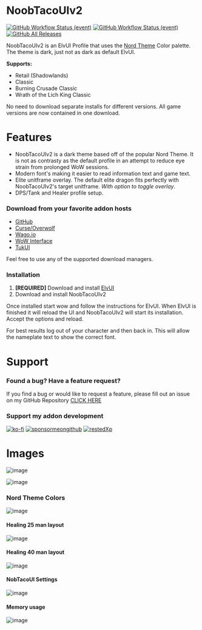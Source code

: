 # NoobTacoUIv2

[![GitHub Workflow Status (event)](https://img.shields.io/github/workflow/status/noobtaco/NoobTacoUIv2/CI?label=CI&logo=github&style=for-the-badge)](https://github.com/NoobTaco/NoobTacoUIv2/actions?query=workflow%3ACI) [![GitHub Workflow Status (event)](https://img.shields.io/github/workflow/status/NoobTaco/NoobTacoUIv2/Release?logo=github&style=for-the-badge)](https://github.com/NoobTaco/NoobTacoUIv2/actions?query=workflow%3ARelease) [![GitHub All Releases](https://img.shields.io/github/downloads/NoobTaco/NoobTacoUIv2/total?logo=github&style=for-the-badge)](https://github.com/NoobTaco/NoobTacoUIv2/releases/latest)

NoobTacoUIv2 is an ElvUI Profile that uses the [Nord Theme](https://www.nordtheme.com/) Color palette. The theme is dark, just not as dark as default ElvUI.

**Supports:**

-   Retail (Shadowlands)
-   Classic
-   Burning Crusade Classic
-   Wrath of the Lich King Classic

No need to download separate installs for different versions. All game versions are now contained in one download.

# Features

-   NoobTacoUIv2 is a dark theme based off of the popular Nord Theme. It is not as contrasty as the default profile in an attempt to reduce eye strain from prolonged WoW sessions.
-   Modern font's making it easier to read information text and game text.
-   Elite unitframe overlay. The default elite dragon fits perfectly with NoobTacoUIv2's target unitframe. _With option to toggle overlay_.
-   DPS/Tank and Healer profile setup.

### Download from your favorite addon hosts

-   [GitHub](https://github.com/NoobTaco/NoobTacoUIv2/releases/latest)
-   [Curse/Overwolf](https://www.curseforge.com/wow/addons/NoobTacoUIv2)
-   [Wago.io](https://addons.wago.io/addons/NoobTacoUIv2)
-   [WoW Interface](https://www.wowinterface.com/downloads/info25744-NoobTacoUIv2.html)
-   [TukUI](https://www.tukui.org/addons.php?id=187)

Feel free to use any of the supported download managers.

### Installation

1. **[REQUIRED]** Download and install [ElvUI](https://www.tukui.org/download.php?ui=elvui)
2. Download and install NoobTacoUIv2

Once installed start wow and follow the instructions for ElvUI. When ElvUI is finished it will reload the UI and NoobTacoUIv2 will start its installation. Accept the options and reload.

For best results log out of your character and then back in. This will allow the nameplate text to show the correct font.

# Support

### Found a bug? Have a feature request?

If you find a bug or would like to request a feature, please fill out an issue on my GitHub Repository [CLICK HERE](https://github.com/NoobTaco/NoobTacoUIv2/issues)

### Support my addon development

[![ko-fi](https://www.ko-fi.com/img/githubbutton_sm.svg)](https://ko-fi.com/G2G01GM9G)
[![sponsormeongithub](https://user-images.githubusercontent.com/1172935/97088810-463e0e00-15e8-11eb-8078-f18da01c6e9e.png)](https://github.com/sponsors/NoobTaco)
[![restedXp](https://www.restedxp.com/wp-content/uploads/2021/05/rxp-promo-banner_short.gif)](https://www.restedxp.com/ref/NoobTaco)

# Images

![image](https://user-images.githubusercontent.com/1172935/98390782-b1d1a380-200a-11eb-901c-9c772adc8987.png)

![image](https://user-images.githubusercontent.com/1172935/98391018-f78e6c00-200a-11eb-971b-88969775d12c.png)

### Nord Theme Colors

![image](https://user-images.githubusercontent.com/1172935/98390923-d7f74380-200a-11eb-9e62-cdfdedd168b0.png)

#### Healing 25 man layout

![image](https://user-images.githubusercontent.com/1172935/98392199-86e84f00-200c-11eb-9504-0d04fc4bb902.png)

#### Healing 40 man layout

![image](https://user-images.githubusercontent.com/1172935/98391578-acc12400-200b-11eb-93f8-cdc7a4e05a7b.png)

#### NobTacoUI Settings

![image](https://user-images.githubusercontent.com/1172935/98392414-d2026200-200c-11eb-9d42-8f49597056bd.png)

#### Memory usage

![image](https://user-images.githubusercontent.com/1172935/98391292-4cca7d80-200b-11eb-8c8b-a247487d85e4.png)
